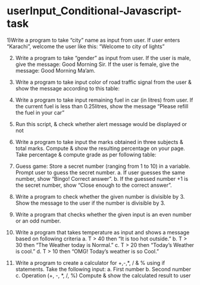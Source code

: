 # userInput_Conditional-Javascript-task

1)Write a program to take “city” name as input from user. If 
user enters “Karachi”, welcome the user like this: 
“Welcome to city of lights”

2) Write a program to take “gender” as input from user. If the
user is male, give the message: Good Morning Sir. If the 
user is female, give the message: Good Morning Ma’am.

3) Write a program to take input color of road traffic signal 
from the user & show the message according to this table:

4) Write a program to take input remaining fuel in car (in 
litres) from user. If the current fuel is less than 0.25litres, 
show the message “Please refill the fuel in your car”

5) Run this script, & check whether alert message would be
displayed or not

6) Write a program to take input the marks obtained in three
subjects & total marks. Compute & show the resulting
percentage on your page. Take percentage & compute 
grade as per following table:

7) Guess game:
Store a secret number (ranging from 1 to 10) in a variable.
Prompt user to guess the secret number.
a. If user guesses the same number, show “Bingo! Correct
answer”.
b. If the guessed number +1 is the secret number, show
“Close enough to the correct answer”.

8) Write a program to check whether the given number is
divisible by 3. Show the message to the user if the number 
is divisible by 3.

9) Write a program that checks whether the given input is an
even number or an odd number.

10) Write a program that takes temperature as input and 
shows a message based on following criteria
a. T > 40 then “It is too hot outside.”
b. T > 30 then “The Weather today is Normal.”
c. T > 20 then “Today’s Weather is cool.”
d. T > 10 then “OMG! Today’s weather is so Cool.”


11) Write a program to create a calculator for +,-,*, / & % 
using if statements. Take the following input:
a. First number
b. Second number
c. Operation (+, -, *, /, %)
Compute & show the calculated result to user
